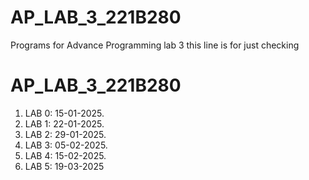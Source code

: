 # AP_LAB_3_221B280
Programs for Advance Programming lab 3
this line is for just checking
# AP_LAB_3_221B280
1) LAB 0: 15-01-2025.
2) LAB 1: 22-01-2025.
3) LAB 2: 29-01-2025.
4) LAB 3: 05-02-2025.
5) LAB 4: 15-02-2025.
6) LAB 5: 19-03-2025
